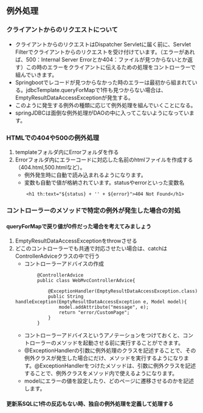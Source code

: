 ## 例外処理
### クライアントからのリクエストについて
* クライアントからのリクエストはDispatcher Servletに届く前に、Servlet Filterでクライアントからのリクエストを受け付けています。（エラーがあれば、500：Internal Server Errorとか404：ファイルが見つからないとか返す）この時のエラーをクライアントに伝えるための処理をコントローラーで組んでいきます。
* Springbootでレコードが見つからなかった時のエラーは最初から組まれている。jdbcTemplate.queryForMapで1件も見つからない場合は、EmptyResultDataAccessExceptionが発生する。
* このように発生する例外の種類に応じて例外処理を組んでいくことになる。
* springJDBCは面倒な例外処理がDAOの中に入ってこないようになっています。

### HTMLでの404や500の例外処理
1. templateフォルダ内にErrorフォルダを作る
2. Errorフォルダ内にエラーコードに対応した名前のhtmlファイルを作成する（404.html,500.htmlなど）。
    * 例外発生時に自動で読み込まれるようになります。
    * 変数も自動で値が格納されています。statusやerrorといった変数名
    ```
        <h1 th:text="${status} + '' + ${error}">404 Not Found</h1>
    ```

### コントローラーのメソッドで特定の例外が発生した場合の対処
#### queryForMapで戻り値が0件だった場合を考えてみましょう
1. EmptyResultDataAccessExceptionをthrowさせる
1. どこのコントローラーでも共通で対応させたい場合は、catchはControllerAdviceクラスの中で行う
    * コントローラーアドバイスの作成
    ```
            @ControllerAdvice
            public class WebMvcControllerAdvice{

                @ExceptionHandler(EmptyResultDataAccessException.class)
                public String handleException(EmptyResultDataAccessException e, Model model){
                    model.addAttribute("message", e);
                    return "error/CustomPage";
                }
            }
    ```
    * コントローラーアドバイスというアノテーションをつけておくと、コントローラーのメソッドを起動させる前に実行することができます。
    * @ExceptionHandlerの引数に例外処理のクラスを記述することで、その例外クラスが発生した場合にだけ、メソッドを実行するようになります。@ExceptionHandlerをつけたメソッドは、引数に例外クラスを記述することで、例外クラスをメソッド内で使えるようになります。
    * modelにエラーの値を設定したり、どのページに遷移させるのかを記述します。
#### 更新系SQLに1件の反応もない時、独自の例外処理を定義して処理する


